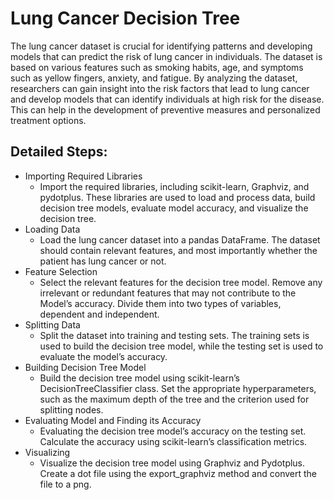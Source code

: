 # Lung Cancer Decision Tree

The lung cancer dataset is crucial for identifying patterns and developing models that can predict the risk of lung cancer in individuals.
The dataset is based on various features such as smoking habits, age, and symptoms such as yellow fingers, anxiety, and fatigue. By analyzing the dataset, researchers can gain insight into the risk factors that lead to lung cancer and develop models that can identify individuals at high risk for the disease.
This can help in the development of preventive measures and personalized treatment options.


## Detailed Steps:
* Importing Required Libraries
  *	Import the required libraries, including scikit-learn, Graphviz, and pydotplus.
  These libraries are used to load and process data, build decision tree models, evaluate model accuracy, and visualize the decision tree.
* Loading Data
  *	Load the lung cancer dataset into a pandas DataFrame. The dataset should contain relevant features, and most importantly whether the patient has lung cancer or not. 
* Feature Selection
  * Select the relevant features for the decision tree model. Remove any irrelevant or redundant features that may not contribute to the Model’s accuracy. Divide them into two types of variables, dependent and independent.
* Splitting Data
  *	Split the dataset into training and testing sets. The training sets is used to build the decision tree model, while the testing set is used to evaluate the model’s     accuracy.
* Building Decision Tree Model
  *	Build the decision tree model using scikit-learn’s DecisionTreeClassifier class. Set the appropriate hyperparameters, such as the maximum depth of the tree and the     criterion used for splitting nodes.
* Evaluating Model and Finding its Accuracy
  *	Evaluating the decision tree model’s accuracy on the testing set. Calculate the accuracy using scikit-learn’s classification metrics.
* Visualizing
  *	Visualize the decision tree model using Graphviz and Pydotplus. Create a dot file using the export_graphviz method and convert the file to a png.
